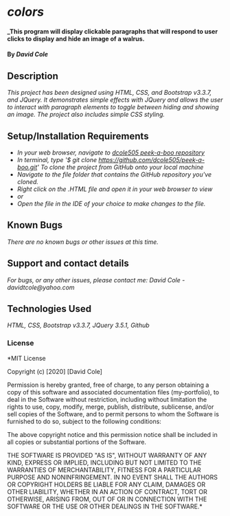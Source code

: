 # _colors_

#### _This program will display clickable paragraphs that will respond to user clicks to display and hide an image of a walrus.

#### By _**David Cole**_

## Description

_This project has been designed using HTML, CSS, and Bootstrap v3.3.7, and JQuery. It demonstrates simple effects with JQuery and allows the user to interact with paragraph elements to toggle between hiding and showing an image. The project also includes simple CSS styling._

## Setup/Installation Requirements

* _In your web browser, navigate to [dcole505 peek-a-boo repository](https://github.com/dcole505/peek-a-boo)_
* _In terminal, type '$ git clone https://github.com/dcole505/peek-a-boo.git' To clone the project from GitHub onto your local machine_
* _Navigate to the file folder that contains the GitHub repository you've cloned._
* _Right click on the .HTML file and open it in your web browser to view_
* _or_
* _Open the file in the IDE of your choice to make changes to the file._


## Known Bugs

_There are no known bugs or other issues at this time._

## Support and contact details

_For bugs, or any other issues, please contact me: David Cole - davidtcole@yahoo.com_

## Technologies Used

_HTML, CSS, Bootstrap v3.3.7, JQuery 3.5.1, Github_

### License

*MIT License

Copyright (c) [2020] [David Cole]

Permission is hereby granted, free of charge, to any person obtaining a copy
of this software and associated documentation files (my-portfolio), to deal
in the Software without restriction, including without limitation the rights
to use, copy, modify, merge, publish, distribute, sublicense, and/or sell
copies of the Software, and to permit persons to whom the Software is
furnished to do so, subject to the following conditions:

The above copyright notice and this permission notice shall be included in all
copies or substantial portions of the Software.

THE SOFTWARE IS PROVIDED "AS IS", WITHOUT WARRANTY OF ANY KIND, EXPRESS OR
IMPLIED, INCLUDING BUT NOT LIMITED TO THE WARRANTIES OF MERCHANTABILITY,
FITNESS FOR A PARTICULAR PURPOSE AND NONINFRINGEMENT. IN NO EVENT SHALL THE
AUTHORS OR COPYRIGHT HOLDERS BE LIABLE FOR ANY CLAIM, DAMAGES OR OTHER
LIABILITY, WHETHER IN AN ACTION OF CONTRACT, TORT OR OTHERWISE, ARISING FROM,
OUT OF OR IN CONNECTION WITH THE SOFTWARE OR THE USE OR OTHER DEALINGS IN THE
SOFTWARE.*